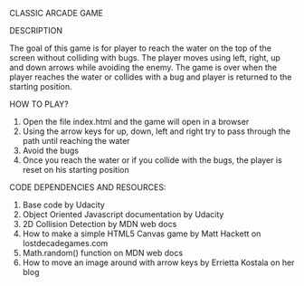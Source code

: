 CLASSIC ARCADE GAME


DESCRIPTION

The goal of this game is for player to reach the water on the top of the screen without colliding with bugs. The player moves using left, right,
up and down arrows while avoiding the enemy. The game is over when the player reaches the water or collides with a bug and player is returned
to the starting position.

HOW TO PLAY?

1. Open the file index.html and the game will open in a browser
2. Using the arrow keys for up, down, left and right try to pass through the path until reaching the water
3. Avoid the bugs
4. Once you reach the water or if you collide with the bugs, the player is reset on his starting position


CODE DEPENDENCIES AND RESOURCES:
1. Base code by Udacity
2. Object Oriented Javascript documentation by Udacity
3. 2D Collision Detection by MDN web docs
4. How to make a simple HTML5 Canvas game by Matt Hackett on lostdecadegames.com
5. Math.random() function on MDN web docs
6. How to move an image around with arrow keys by Errietta Kostala on her blog

